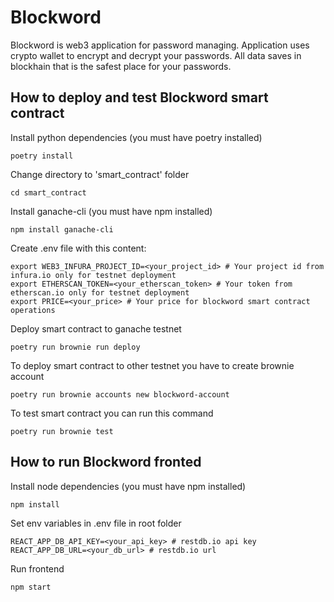 # Blockword
Blockword is web3 application for password managing. Application uses crypto wallet to encrypt and decrypt your passwords. All data saves in blockhain that is the safest place for your passwords.

## How to deploy and test Blockword smart contract
Install python dependencies (you must have poetry installed)
```
poetry install
```
Change directory to 'smart_contract' folder
```
cd smart_contract
```
Install ganache-cli (you must have npm installed)
```
npm install ganache-cli
```
Create .env file with this content:
```
export WEB3_INFURA_PROJECT_ID=<your_project_id> # Your project id from infura.io only for testnet deployment
export ETHERSCAN_TOKEN=<your_etherscan_token> # Your token from etherscan.io only for testnet deployment
export PRICE=<your_price> # Your price for blockword smart contract operations
```
Deploy smart contract to ganache testnet
```
poetry run brownie run deploy
```
To deploy smart contract to other testnet you have to create brownie account
```
poetry run brownie accounts new blockword-account
```
To test smart contract you can run this command
```
poetry run brownie test
```

## How to run Blockword fronted
Install node dependencies (you must have npm installed)
```
npm install
```
Set env variables in .env file in root folder
```
REACT_APP_DB_API_KEY=<your_api_key> # restdb.io api key
REACT_APP_DB_URL=<your_db_url> # restdb.io url
```
Run frontend
```
npm start
```
